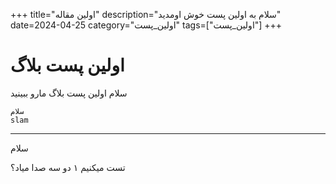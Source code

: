 +++
title="اولین مقاله" 
description="سلام به اولین پست خوش اومدید" 
date=2024-04-25 
category="اولین_پست" 
tags=["اولین_پست"]
+++


# اولین پست بلاگ

سلام
اولین پست بلاگ مارو ببینید

```
سلام
slam
```
- - -
سلام

تست میکنیم ۱ دو سه صدا میاد؟
